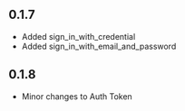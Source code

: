 ## 0.1.7

* Added sign_in_with_credential
* Added sign_in_with_email_and_password

## 0.1.8

* Minor changes to Auth Token